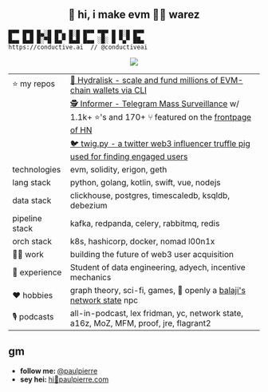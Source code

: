 <h2 align="center">👋 hi, i make evm 🏴‍☠️ warez</h2> 

```
█▀▀ █▀█ █▄░█ █▀▄ █░█ █▀▀ ▀█▀ █ █░█ █▀▀
█▄▄ █▄█ █░▀█ █▄▀ █▄█ █▄▄ ░█░ █ ▀▄▀ ██▄
https://conductive.ai  // @conductiveai
```
<p align="center">
    <img src="https://media3.giphy.com/media/13AN8X7jBIm15m/giphy.gif?cid=ecf05e47hbftijbdtts4c5s72mfce7uql2uir1i60gcyp9z2&rid=giphy.gif&ct=g" align="center"/>
</p>

| | |
|---------------|-----|
| ⭐️ my repos   | [ 🐙 Hydralisk - scale and fund millions of EVM-chain wallets via CLI](https://github.com/paulpierre/hydralisk) <br>
|               | [ 🕵️ Informer - Telegram Mass Surveillance](https://github.com/paulpierre/informer) w/ 1.1k+ ⭐️'s and 170+ ⑂ featured on the [frontpage of HN](https://news.ycombinator.com/item?id=21750353) <br>
|               | [ 🐦 twig.py - a twitter web3 influencer truffle pig used for finding engaged users](https://github.com/paulpierre/twig) |
| technologies  | evm, solidity, erigon, geth  |
| lang stack    | python, golang, kotlin, swift, vue, nodejs |
| data stack    | clickhouse, postgres, timescaledb, ksqldb, debezium |
| pipeline stack| kafka, redpanda, celery, rabbitmq, redis |
| orch stack    | k8s, hashicorp, docker, nomad l00n1x |
| 👷‍♂️ work  | building the future of web3 user acquisition |
| 🌱 experience  | Student of data engineering, adyech, incentive mechanics |
| ❤️ hobbies | graph theory, sci-fi, games, 🤖 openly a [balaji's network state](https://thenetworkstate.com/) npc |
| 🎙️ podcasts | all-in-podcast, lex fridman, yc, network state, a16z, MoZ, MFM, proof, jre, flagrant2 |



## gm

<ul>
  <li><b>follow me: </b> <a href="https://twitter.com/paulpierre" target="_blank">@paulpierre</a></li>
  <li><b>sey hei: </b> <a href="#">hi🍜paulpierre.com</a></li>
</ul>
